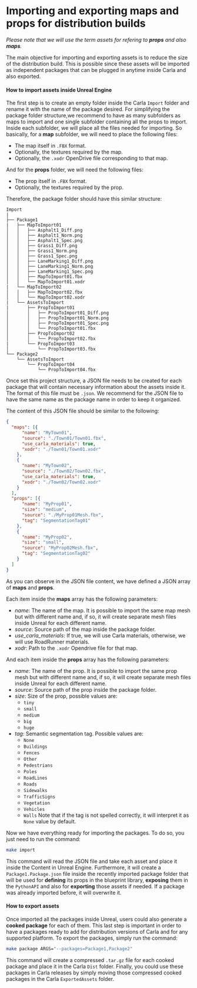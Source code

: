 <h1>Importing and exporting maps and props for distribution builds</h1>

*Please note that we will use the term *assets* for refering to **props** and also **maps**.* 

The main objective for importing and exporting assets is to reduce the size of the distribution build. This is possible since these assets will be imported as independent packages that can be plugged in anytime inside Carla and also exported. 

<h4>How to import assets inside Unreal Engine</h4>

The first step is to create an empty folder inside the Carla `Import` folder and rename it with the name of the package desired. For simplifying the package folder structure,we recommend to have as many subfolders as maps to import and one single subfolder containing all the props to import. Inside each subfolder, we will place all the files needed for importing. 
So basically, for a **map** subfolder, we will need to place the following files:
- The map itself in `.FBX` format.
- Optionally, the textures required by the map.
- Optionally, the `.xodr` OpenDrive file corresponding to that map.

And for the **props** folder, we will need the following files:
- The prop itself in `.FBX` format.
- Optionally, the textures required by the prop.

Therefore, the package folder should have this similar structure:
```
Import
|
├── Package1
|   ├── MapToImport01
│   │   ├── Asphalt1_Diff.png
│   │   ├── Asphalt1_Norm.png
│   │   ├── Asphalt1_Spec.png
│   │   ├── Grass1_Diff.png
│   │   ├── Grass1_Norm.png
│   │   ├── Grass1_Spec.png
│   │   ├── LaneMarking1_Diff.png
│   │   ├── LaneMarking1_Norm.png
│   │   ├── LaneMarking1_Spec.png
│   │   ├── MapToImport01.fbx
│   │   └── MapToImport01.xodr
|   └── MapToImport02
│   │   ├── MapToImport02.fbx
│   │   └── MapToImport02.xodr
|   └── AssetsToImport
|       ├── PropToImport01
│       │   ├── PropToImport01_Diff.png
│       │   ├── PropToImport01_Norm.png
│       │   ├── PropToImport01_Spec.png
│       │   └── PropToImport01.fbx
│       ├── PropToImport02
│       │   └── PropToImport02.fbx
|       └── PropToImport03
│           └── PropToImport03.fbx
└── Package2
    └── AssetsToImport
        └── PropToImport04
            └── PropToImport04.fbx
```

Once set this project structure, a JSON file needs to be created for each package that will contain necessary information about the assets inside it. The format of this file must be `.json`. We recommend for the JSON file to have the same name as the package name in order to keep it organized.

The content of this JSON file should be similar to the following:
```json
{
  "maps": [{
      "name": "MyTown01",
      "source": "./Town01/Town01.fbx",
      "use_carla_materials": true,
      "xodr": "./Town01/Town01.xodr"
    },
    {
      "name": "MyTown02",
      "source": "./Town02/Town02.fbx",
      "use_carla_materials": true,
      "xodr": "./Town02/Town02.xodr"
    }
  ],
  "props": [{
      "name": "MyProp01",
      "size": "medium",
      "source": "./MyProp01Mesh.fbx",
      "tag": "SegmentationTag01"
    },
    {
      "name": "MyProp02",
      "size": "small",
      "source": "MyProp02Mesh.fbx",
      "tag": "SegmentationTag02"
    }
  ]
}
```

As you can observe in the JSON file content, we have defined a JSON array of **maps** and **props**.

Each item inside the **maps** array has the following parameters:
- *name*: The name of the map. It is possible to import the same map mesh but with different name and, if so, it will create separate mesh files inside Unreal for each different name.
- *source*: Source path of the map inside the package folder.
- *use_carla_materials*: If true, we will use Carla materials, otherwise, we will use RoadRunner materials.
- *xodr*: Path to the `.xodr` Opendrive file for that map.

And each item inside the **props** array has the following parameters:
- *name*: The name of the prop. It is possible to import the same prop mesh but with different name and, if so, it will create separate mesh files inside Unreal for each different name.
- *source*: Source path of the prop inside the package folder.
- *size*: Size of the prop, possible values are: 
    - `tiny`
    - `small`
    - `medium`
    - `big`
    - `huge`
- *tag*: Semantic segmentation tag. Possible values are:
    - `None`
    - `Buildings`
    - `Fences`
    - `Other`
    - `Pedestrians`
    - `Poles`
    - `RoadLines`
    - `Roads`
    - `Sidewalks`
    - `TrafficSigns`
    - `Vegetation`
    - `Vehicles`
    - `Walls`
    Note that if the tag is not spelled correctly, it will interpret it as `None` value by default.

Now we have everything ready for importing the packages. To do so, you just need to run the command:
```sh
make import
```
This command will read the JSON file and take each asset and place it inside the Content in Unreal Engine. Furthermore, it will create a `Package1.Package.json` file inside the recently imported package folder that will be used for **defining** its props in the blueprint library, **exposing** them in the `PythonAPI` and also for **exporting** those assets if needed. If a package was already imported before, it will overwrite it.


<h4>How to export assets</h4>

Once imported all the packages inside Unreal, users could also generate a **cooked package** for each of them. This last step is important in order to have a packages ready to add for distribution versions of Carla and for any supported platform. To export the packages, simply run the command:

```sh
make package ARGS="--packages=Package1,Package2"
```

This command will create a compressed `.tar.gz` file for each cooked package and place it in the Carla `Dist` folder. Finally, you could use these packages in Carla releases by simply moving those compressed cooked packages in the Carla `ExportedAssets` folder.